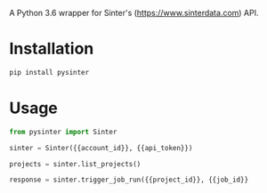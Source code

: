 A Python 3.6 wrapper for Sinter's (https://www.sinterdata.com) API.
# Installation
```bash
pip install pysinter
```

# Usage
```python
from pysinter import Sinter

sinter = Sinter({{account_id}}, {{api_token}})

projects = sinter.list_projects()

response = sinter.trigger_job_run({{project_id}}, {{job_id}}
```